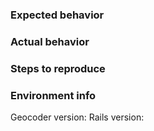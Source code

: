### Expected behavior



### Actual behavior



### Steps to reproduce



### Environment info

Geocoder version: 
Rails version: 

